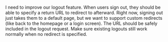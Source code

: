 I need to improve our logout feature. When users sign out, they should be able to specify a return URL to redirect to afterward. Right now, signing out just takes them to a default page, but we want to support custom redirects (like back to the homepage or a login screen). The URL should be safely included in the logout request. Make sure existing logouts still work normally when no redirect is specified.
